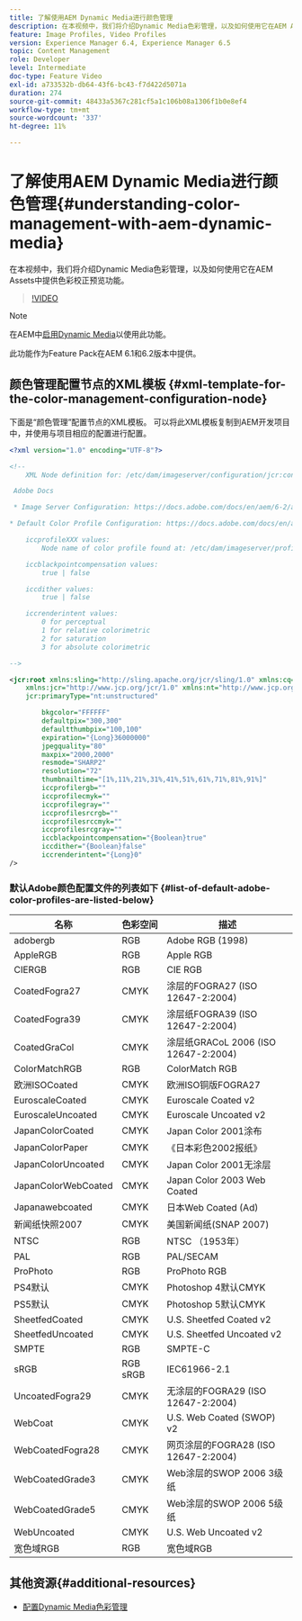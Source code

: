 ```yaml
---
title: 了解使用AEM Dynamic Media进行颜色管理
description: 在本视频中，我们将介绍Dynamic Media色彩管理，以及如何使用它在AEM Assets中提供色彩校正预览功能。
feature: Image Profiles, Video Profiles
version: Experience Manager 6.4, Experience Manager 6.5
topic: Content Management
role: Developer
level: Intermediate
doc-type: Feature Video
exl-id: a733532b-db64-43f6-bc43-f7d422d5071a
duration: 274
source-git-commit: 48433a5367c281cf5a1c106b08a1306f1b0e8ef4
workflow-type: tm+mt
source-wordcount: '337'
ht-degree: 11%

---
```


# 了解使用AEM Dynamic Media进行颜色管理{#understanding-color-management-with-aem-dynamic-media}

在本视频中，我们将介绍Dynamic Media色彩管理，以及如何使用它在AEM Assets中提供色彩校正预览功能。

>[!VIDEO](https://video.tv.adobe.com/v/16792?quality=12&learn=on)

>[!NOTE]
>
>在AEM中[启用Dynamic Media](https://experienceleague.adobe.com/docs/experience-manager-release-information/aem-release-updates/previous-updates/aem-previous-versions.html)以使用此功能。

此功能作为Feature Pack在AEM 6.1和6.2版本中提供。

## 颜色管理配置节点的XML模板 {#xml-template-for-the-color-management-configuration-node}

下面是“颜色管理”配置节点的XML模板。 可以将此XML模板复制到AEM开发项目中，并使用与项目相应的配置进行配置。

```xml
<?xml version="1.0" encoding="UTF-8"?>

<!--
    XML Node definition for: /etc/dam/imageserver/configuration/jcr:content/settings

 Adobe Docs

 * Image Server Configuration: https://docs.adobe.com/docs/en/aem/6-2/administer/content/dynamic-media/config-dynamic.html#Configuring%20Dynamic%20Media%20Image%20Settings

* Default Color Profile Configuration: https://docs.adobe.com/docs/en/aem/6-1/administer/content/dynamic-media/config-dynamic.html#Configuring%20the%20default%20color%20profiles

    iccprofileXXX values:
        Node name of color profile found at: /etc/dam/imageserver/profiles

    iccblackpointcompensation values:
        true | false

    iccdither values:
        true | false

    iccrenderintent values:
        0 for perceptual
        1 for relative colorimetric
        2 for saturation
        3 for absolute colorimetric

-->

<jcr:root xmlns:sling="http://sling.apache.org/jcr/sling/1.0" xmlns:cq="http://www.day.com/jcr/cq/1.0"
    xmlns:jcr="http://www.jcp.org/jcr/1.0" xmlns:nt="http://www.jcp.org/jcr/nt/1.0"
    jcr:primaryType="nt:unstructured"

        bkgcolor="FFFFFF"
        defaultpix="300,300"
        defaultthumbpix="100,100"
        expiration="{Long}36000000"
        jpegquality="80"
        maxpix="2000,2000"
        resmode="SHARP2"
        resolution="72"
        thumbnailtime="[1%,11%,21%,31%,41%,51%,61%,71%,81%,91%]"
        iccprofilergb=""
        iccprofilecmyk=""
        iccprofilegray=""
        iccprofilesrcrgb=""
        iccprofilesrccmyk=""
        iccprofilesrcgray=""
        iccblackpointcompensation="{Boolean}true"
        iccdither="{Boolean}false"
        iccrenderintent="{Long}0"
/>
```

### 默认Adobe颜色配置文件的列表如下 {#list-of-default-adobe-color-profiles-are-listed-below}

| 名称 | 色彩空间 | 描述 |
| ------------------- | ---------- | ------------------------------------- |
| adobergb | RGB | Adobe RGB (1998) |
| AppleRGB | RGB | Apple RGB |
| CIERGB | RGB | CIE RGB |
| CoatedFogra27 | CMYK | 涂层的FOGRA27 (ISO 12647-2:2004) |
| CoatedFogra39 | CMYK | 涂层纸FOGRA39 (ISO 12647-2:2004) |
| CoatedGraCol | CMYK | 涂层纸GRACoL 2006 (ISO 12647-2:2004) |
| ColorMatchRGB | RGB | ColorMatch RGB |
| 欧洲ISOCoated | CMYK | 欧洲ISO铜版FOGRA27 |
| EuroscaleCoated | CMYK | Euroscale Coated v2 |
| EuroscaleUncoated | CMYK | Euroscale Uncoated v2 |
| JapanColorCoated | CMYK | Japan Color 2001涂布 |
| JapanColorPaper | CMYK | 《日本彩色2002报纸》 |
| JapanColorUncoated | CMYK | Japan Color 2001无涂层 |
| JapanColorWebCoated | CMYK | Japan Color 2003 Web Coated |
| Japanawebcoated | CMYK | 日本Web Coated (Ad) |
| 新闻纸快照2007 | CMYK | 美国新闻纸(SNAP 2007) |
| NTSC | RGB | NTSC （1953年） |
| PAL | RGB | PAL/SECAM |
| ProPhoto | RGB | ProPhoto RGB |
| PS4默认 | CMYK | Photoshop 4默认CMYK |
| PS5默认 | CMYK | Photoshop 5默认CMYK |
| SheetfedCoated | CMYK | U.S. Sheetfed Coated v2 |
| SheetfedUncoated | CMYK | U.S. Sheetfed Uncoated v2 |
| SMPTE | RGB | SMPTE-C |
| sRGB | RGB sRGB | IEC61966-2.1 |
| UncoatedFogra29 | CMYK | 无涂层的FOGRA29 (ISO 12647-2:2004) |
| WebCoat | CMYK | U.S. Web Coated (SWOP) v2 |
| WebCoatedFogra28 | CMYK | 网页涂层的FOGRA28 (ISO 12647-2:2004) |
| WebCoatedGrade3 | CMYK | Web涂层的SWOP 2006 3级纸 |
| WebCoatedGrade5 | CMYK | Web涂层的SWOP 2006 5级纸 |
| WebUncoated | CMYK | U.S. Web Uncoated v2 |
| 宽色域RGB | RGB | 宽色域RGB |

## 其他资源{#additional-resources}

* [配置Dynamic Media色彩管理](https://helpx.adobe.com/experience-manager/6-5/assets/using/config-dynamic.html#ConfiguringDynamicMediaColorManagement)
